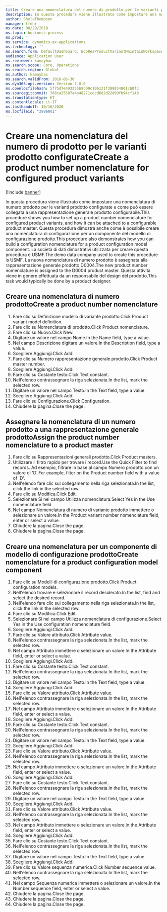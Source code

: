 ```yaml
---
title: Creare una nomenclatura del numero di prodotto per le varianti prodotto configurate
description: In questa procedura viene illustrato come impostare una nomenclatura di numero prodotto per le varianti prodotto configurate e come può essere collegata a una rappresentazione generale prodotto configurabile.
author: ShylaThompson
manager: tfehr
ms.date: 08/29/2018
ms.topic: business-process
ms.prod: ''
ms.service: dynamics-ax-applications
ms.technology: ''
ms.search.form: DefaultDashboard, EcoResProductVariantMaintainWorkspace, EcoResNomenclature, EcoResProductListPage, EcoResProductDetails, PCProductConfigurationModelListPage, PCProductConfigurationModelDetails
audience: Application User
ms.reviewer: kamaybac
ms.search.scope: Core, Operations
ms.search.region: Global
ms.author: kamaybac
ms.search.validFrom: 2016-06-30
ms.dyn365.ops.version: Version 7.0.0
ms.openlocfilehash: 5f75d7e493255b9c09c10b121f388854861cb0fc
ms.sourcegitcommit: 708ca25687a4e48271cdcd6d2d22d99fb94cf140
ms.translationtype: HT
ms.contentlocale: it-IT
ms.lasthandoff: 10/10/2020
ms.locfileid: "3986001"
---
```

# <a name="create-a-product-number-nomenclature-for-configured-product-variants"></a><span data-ttu-id="42c18-103">Creare una nomenclatura del numero di prodotto per le varianti prodotto configurate</span><span class="sxs-lookup"><span data-stu-id="42c18-103">Create a product number nomenclature for configured product variants</span></span>

[!include [banner](../../includes/banner.md)]

<span data-ttu-id="42c18-104">In questa procedura viene illustrato come impostare una nomenclatura di numero prodotto per le varianti prodotto configurate e come può essere collegata a una rappresentazione generale prodotto configurabile.</span><span class="sxs-lookup"><span data-stu-id="42c18-104">This procedure shows you how to set up a product number nomenclature for configured product variants, and how it can be attached to a configurable product master.</span></span> <span data-ttu-id="42c18-105">Questa procedura dimostra anche come è possibile creare una nomenclatura di configurazione per un componente del modello di configurazione prodotto.</span><span class="sxs-lookup"><span data-stu-id="42c18-105">This procedure also demonstrates how you can build a configuration nomenclature for a product configuration model component.</span></span> <span data-ttu-id="42c18-106">La società di dati dimostrativi utilizzata per creare questa procedura è USMF.</span><span class="sxs-lookup"><span data-stu-id="42c18-106">The demo data company used to create this procedure is USMF.</span></span> <span data-ttu-id="42c18-107">La nuova nomenclatura di numero prodotto è assegnata alla rappresentazione generale prodotto D0004.</span><span class="sxs-lookup"><span data-stu-id="42c18-107">The new product number nomenclature is assigned to the D0004 product master.</span></span> <span data-ttu-id="42c18-108">Questa attività viene in genere effettuata da un responsabile del design del prodotto.</span><span class="sxs-lookup"><span data-stu-id="42c18-108">This task would typically be done by a product designer.</span></span>


## <a name="create-a-product-number-nomenclature"></a><span data-ttu-id="42c18-109">Creare una nomenclatura di numero prodotto</span><span class="sxs-lookup"><span data-stu-id="42c18-109">Create a product number nomenclature</span></span>
1. <span data-ttu-id="42c18-110">Fare clic su Definizione modello di variante prodotto.</span><span class="sxs-lookup"><span data-stu-id="42c18-110">Click Product variant model definition.</span></span>
2. <span data-ttu-id="42c18-111">Fare clic su Nomenclatura di prodotto.</span><span class="sxs-lookup"><span data-stu-id="42c18-111">Click Product nomenclature.</span></span>
3. <span data-ttu-id="42c18-112">Fare clic su Nuovo.</span><span class="sxs-lookup"><span data-stu-id="42c18-112">Click New.</span></span>
4. <span data-ttu-id="42c18-113">Digitare un valore nel campo Nome.</span><span class="sxs-lookup"><span data-stu-id="42c18-113">In the Name field, type a value.</span></span>
5. <span data-ttu-id="42c18-114">Nel campo Descrizione digitare un valore.</span><span class="sxs-lookup"><span data-stu-id="42c18-114">In the Description field, type a value.</span></span>
6. <span data-ttu-id="42c18-115">Scegliere Aggiungi.</span><span class="sxs-lookup"><span data-stu-id="42c18-115">Click Add.</span></span>
7. <span data-ttu-id="42c18-116">Fare clic su Numero rappresentazione generale prodotto.</span><span class="sxs-lookup"><span data-stu-id="42c18-116">Click Product master number.</span></span>
8. <span data-ttu-id="42c18-117">Scegliere Aggiungi.</span><span class="sxs-lookup"><span data-stu-id="42c18-117">Click Add.</span></span>
9. <span data-ttu-id="42c18-118">Fare clic su Costante testo.</span><span class="sxs-lookup"><span data-stu-id="42c18-118">Click Text constant.</span></span>
10. <span data-ttu-id="42c18-119">Nell'elenco contrassegnare la riga selezionata.</span><span class="sxs-lookup"><span data-stu-id="42c18-119">In the list, mark the selected row.</span></span>
11. <span data-ttu-id="42c18-120">Digitare un valore nel campo Testo.</span><span class="sxs-lookup"><span data-stu-id="42c18-120">In the Text field, type a value.</span></span>
12. <span data-ttu-id="42c18-121">Scegliere Aggiungi.</span><span class="sxs-lookup"><span data-stu-id="42c18-121">Click Add.</span></span>
13. <span data-ttu-id="42c18-122">Fare clic su Configurazione.</span><span class="sxs-lookup"><span data-stu-id="42c18-122">Click Configuration.</span></span>
14. <span data-ttu-id="42c18-123">Chiudere la pagina.</span><span class="sxs-lookup"><span data-stu-id="42c18-123">Close the page.</span></span>

## <a name="assign-the-product-number-nomenclature-to-a-product-master"></a><span data-ttu-id="42c18-124">Assegnare la nomenclatura di un numero prodotto a una rappresentazione generale prodotto</span><span class="sxs-lookup"><span data-stu-id="42c18-124">Assign the product number nomenclature to a product master</span></span>
1. <span data-ttu-id="42c18-125">Fare clic su Rappresentazioni generali prodotto.</span><span class="sxs-lookup"><span data-stu-id="42c18-125">Click Product masters.</span></span>
2. <span data-ttu-id="42c18-126">Utilizzare il filtro rapido per trovare i record.</span><span class="sxs-lookup"><span data-stu-id="42c18-126">Use the Quick Filter to find records.</span></span> <span data-ttu-id="42c18-127">Ad esempio, filtrare in base al campo Numero prodotto con un valore di 'D'.</span><span class="sxs-lookup"><span data-stu-id="42c18-127">For example, filter on the Product number field with a value of 'D'.</span></span>
3. <span data-ttu-id="42c18-128">Nell'elenco fare clic sul collegamento nella riga selezionata.</span><span class="sxs-lookup"><span data-stu-id="42c18-128">In the list, click the link in the selected row.</span></span>
4. <span data-ttu-id="42c18-129">Fare clic su Modifica.</span><span class="sxs-lookup"><span data-stu-id="42c18-129">Click Edit.</span></span>
5. <span data-ttu-id="42c18-130">Selezionare Sì nel campo Utilizza nomenclatura.</span><span class="sxs-lookup"><span data-stu-id="42c18-130">Select Yes in the Use nomenclature field.</span></span>
6. <span data-ttu-id="42c18-131">Nel campo Nomenclatura di numero di variante prodotto immettere o selezionare un valore.</span><span class="sxs-lookup"><span data-stu-id="42c18-131">In the Product variant number nomenclature field, enter or select a value.</span></span>
7. <span data-ttu-id="42c18-132">Chiudere la pagina.</span><span class="sxs-lookup"><span data-stu-id="42c18-132">Close the page.</span></span>
8. <span data-ttu-id="42c18-133">Chiudere la pagina.</span><span class="sxs-lookup"><span data-stu-id="42c18-133">Close the page.</span></span>

## <a name="create-nomenclature-for-a-product-configuration-model-component"></a><span data-ttu-id="42c18-134">Creare una nomenclatura per un componente di modello di configurazione prodotto</span><span class="sxs-lookup"><span data-stu-id="42c18-134">Create nomenclature for a product configuration model component</span></span>
1. <span data-ttu-id="42c18-135">Fare clic su Modelli di configurazione prodotto.</span><span class="sxs-lookup"><span data-stu-id="42c18-135">Click Product configuration models.</span></span>
2. <span data-ttu-id="42c18-136">Nell'elenco trovare e selezionare il record desiderato.</span><span class="sxs-lookup"><span data-stu-id="42c18-136">In the list, find and select the desired record.</span></span>
3. <span data-ttu-id="42c18-137">Nell'elenco fare clic sul collegamento nella riga selezionata.</span><span class="sxs-lookup"><span data-stu-id="42c18-137">In the list, click the link in the selected row.</span></span>
4. <span data-ttu-id="42c18-138">Fare clic su Modifica.</span><span class="sxs-lookup"><span data-stu-id="42c18-138">Click Edit.</span></span>
5. <span data-ttu-id="42c18-139">Selezionare Sì nel campo Utilizza nomenclatura di configurazione.</span><span class="sxs-lookup"><span data-stu-id="42c18-139">Select Yes in the Use configuration nomenclature field.</span></span>
6. <span data-ttu-id="42c18-140">Scegliere Aggiungi.</span><span class="sxs-lookup"><span data-stu-id="42c18-140">Click Add.</span></span>
7. <span data-ttu-id="42c18-141">Fare clic su Valore attributo.</span><span class="sxs-lookup"><span data-stu-id="42c18-141">Click Attribute value.</span></span>
8. <span data-ttu-id="42c18-142">Nell'elenco contrassegnare la riga selezionata.</span><span class="sxs-lookup"><span data-stu-id="42c18-142">In the list, mark the selected row.</span></span>
9. <span data-ttu-id="42c18-143">Nel campo Attributo immettere o selezionare un valore.</span><span class="sxs-lookup"><span data-stu-id="42c18-143">In the Attribute field, enter or select a value.</span></span>
10. <span data-ttu-id="42c18-144">Scegliere Aggiungi.</span><span class="sxs-lookup"><span data-stu-id="42c18-144">Click Add.</span></span>
11. <span data-ttu-id="42c18-145">Fare clic su Costante testo.</span><span class="sxs-lookup"><span data-stu-id="42c18-145">Click Text constant.</span></span>
12. <span data-ttu-id="42c18-146">Nell'elenco contrassegnare la riga selezionata.</span><span class="sxs-lookup"><span data-stu-id="42c18-146">In the list, mark the selected row.</span></span>
13. <span data-ttu-id="42c18-147">Digitare un valore nel campo Testo.</span><span class="sxs-lookup"><span data-stu-id="42c18-147">In the Text field, type a value.</span></span>
14. <span data-ttu-id="42c18-148">Scegliere Aggiungi.</span><span class="sxs-lookup"><span data-stu-id="42c18-148">Click Add.</span></span>
15. <span data-ttu-id="42c18-149">Fare clic su Valore attributo.</span><span class="sxs-lookup"><span data-stu-id="42c18-149">Click Attribute value.</span></span>
16. <span data-ttu-id="42c18-150">Nell'elenco contrassegnare la riga selezionata.</span><span class="sxs-lookup"><span data-stu-id="42c18-150">In the list, mark the selected row.</span></span>
17. <span data-ttu-id="42c18-151">Nel campo Attributo immettere o selezionare un valore.</span><span class="sxs-lookup"><span data-stu-id="42c18-151">In the Attribute field, enter or select a value.</span></span>
18. <span data-ttu-id="42c18-152">Scegliere Aggiungi.</span><span class="sxs-lookup"><span data-stu-id="42c18-152">Click Add.</span></span>
19. <span data-ttu-id="42c18-153">Fare clic su Costante testo.</span><span class="sxs-lookup"><span data-stu-id="42c18-153">Click Text constant.</span></span>
20. <span data-ttu-id="42c18-154">Nell'elenco contrassegnare la riga selezionata.</span><span class="sxs-lookup"><span data-stu-id="42c18-154">In the list, mark the selected row.</span></span>
21. <span data-ttu-id="42c18-155">Digitare un valore nel campo Testo.</span><span class="sxs-lookup"><span data-stu-id="42c18-155">In the Text field, type a value.</span></span>
22. <span data-ttu-id="42c18-156">Scegliere Aggiungi.</span><span class="sxs-lookup"><span data-stu-id="42c18-156">Click Add.</span></span>
23. <span data-ttu-id="42c18-157">Fare clic su Valore attributo.</span><span class="sxs-lookup"><span data-stu-id="42c18-157">Click Attribute value.</span></span>
24. <span data-ttu-id="42c18-158">Nell'elenco contrassegnare la riga selezionata.</span><span class="sxs-lookup"><span data-stu-id="42c18-158">In the list, mark the selected row.</span></span>
25. <span data-ttu-id="42c18-159">Nel campo Attributo immettere o selezionare un valore.</span><span class="sxs-lookup"><span data-stu-id="42c18-159">In the Attribute field, enter or select a value.</span></span>
26. <span data-ttu-id="42c18-160">Scegliere Aggiungi.</span><span class="sxs-lookup"><span data-stu-id="42c18-160">Click Add.</span></span>
27. <span data-ttu-id="42c18-161">Fare clic su Costante testo.</span><span class="sxs-lookup"><span data-stu-id="42c18-161">Click Text constant.</span></span>
28. <span data-ttu-id="42c18-162">Nell'elenco contrassegnare la riga selezionata.</span><span class="sxs-lookup"><span data-stu-id="42c18-162">In the list, mark the selected row.</span></span>
29. <span data-ttu-id="42c18-163">Digitare un valore nel campo Testo.</span><span class="sxs-lookup"><span data-stu-id="42c18-163">In the Text field, type a value.</span></span>
30. <span data-ttu-id="42c18-164">Scegliere Aggiungi.</span><span class="sxs-lookup"><span data-stu-id="42c18-164">Click Add.</span></span>
31. <span data-ttu-id="42c18-165">Fare clic su Valore attributo.</span><span class="sxs-lookup"><span data-stu-id="42c18-165">Click Attribute value.</span></span>
32. <span data-ttu-id="42c18-166">Nell'elenco contrassegnare la riga selezionata.</span><span class="sxs-lookup"><span data-stu-id="42c18-166">In the list, mark the selected row.</span></span>
33. <span data-ttu-id="42c18-167">Nel campo Attributo immettere o selezionare un valore.</span><span class="sxs-lookup"><span data-stu-id="42c18-167">In the Attribute field, enter or select a value.</span></span>
34. <span data-ttu-id="42c18-168">Scegliere Aggiungi.</span><span class="sxs-lookup"><span data-stu-id="42c18-168">Click Add.</span></span>
35. <span data-ttu-id="42c18-169">Fare clic su Costante testo.</span><span class="sxs-lookup"><span data-stu-id="42c18-169">Click Text constant.</span></span>
36. <span data-ttu-id="42c18-170">Nell'elenco contrassegnare la riga selezionata.</span><span class="sxs-lookup"><span data-stu-id="42c18-170">In the list, mark the selected row.</span></span>
37. <span data-ttu-id="42c18-171">Digitare un valore nel campo Testo.</span><span class="sxs-lookup"><span data-stu-id="42c18-171">In the Text field, type a value.</span></span>
38. <span data-ttu-id="42c18-172">Scegliere Aggiungi.</span><span class="sxs-lookup"><span data-stu-id="42c18-172">Click Add.</span></span>
39. <span data-ttu-id="42c18-173">Fare clic su Valore sequenza numerica.</span><span class="sxs-lookup"><span data-stu-id="42c18-173">Click Number sequence value.</span></span>
40. <span data-ttu-id="42c18-174">Nell'elenco contrassegnare la riga selezionata.</span><span class="sxs-lookup"><span data-stu-id="42c18-174">In the list, mark the selected row.</span></span>
41. <span data-ttu-id="42c18-175">Nel campo Sequenza numerica immettere o selezionare un valore.</span><span class="sxs-lookup"><span data-stu-id="42c18-175">In the Number sequence field, enter or select a value.</span></span>
42. <span data-ttu-id="42c18-176">Chiudere la pagina.</span><span class="sxs-lookup"><span data-stu-id="42c18-176">Close the page.</span></span>
43. <span data-ttu-id="42c18-177">Chiudere la pagina.</span><span class="sxs-lookup"><span data-stu-id="42c18-177">Close the page.</span></span>
44. <span data-ttu-id="42c18-178">Chiudere la pagina.</span><span class="sxs-lookup"><span data-stu-id="42c18-178">Close the page.</span></span>

